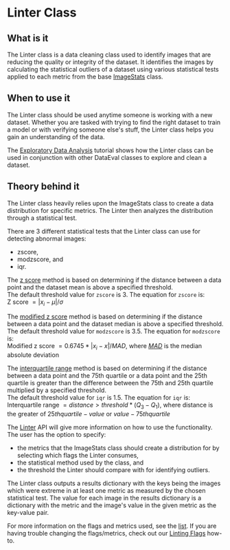 # Linter Class

## What is it

The Linter class is a data cleaning class used to identify images that are reducing the quality or integrity of the dataset.
It identifies the images by calculating the statistical outliers of a dataset using various statistical tests applied to each metric from the base [ImageStats](../reference/metrics/imagestats.md) class.

## When to use it

The Linter class should be used anytime someone is working with a new dataset.
Whether you are tasked with trying to find the right dataset to train a model or with verifying someone else's stuff,
the Linter class helps you gain an understanding of the data.

The [Exploratory Data Analysis](../tutorials/EDA_Part1.ipynb) tutorial shows how the Linter class can be used in conjunction with other DataEval classes to explore and clean a dataset. 

## Theory behind it

The Linter class heavily relies upon the ImageStats class to create a data distribution for specific metrics.
The Linter then analyzes the distribution through a statistical test.

There are 3 different statistical tests that the Linter class can use for detecting abnormal images:

- zscore,
- modzscore, and
- iqr.

The [z score](https://en.wikipedia.org/wiki/Standard_score) method is based on determining if the distance between a data point and the dataset mean is above a specified threshold.  
The default threshold value for `zscore` is 3. The equation for `zscore` is:  
Z score $= |x_i - \mu| / \sigma$

The [modified z score](https://www.statology.org/modified-z-score/) method is based on determining if the distance between a data point and the dataset median is above a specified threshold.  
The default threshold value for `modzscore` is 3.5. The equation for `modzscore` is:  
Modified z score $= 0.6745 * |x_i - x̃| / MAD$, where [$MAD$](https://en.wikipedia.org/wiki/Median_absolute_deviation) is the median absolute deviation

The [interquartile range](https://en.wikipedia.org/wiki/Interquartile_range) method is based on determining if the distance between a data point and the 75th quartile or a data point and the 25th quartile is greater than the difference between the 75th and 25th quartile multiplied by a specified threshold.  
The default threshold value for `iqr` is 1.5. The equation for `iqr` is:  
Interquartile range $= distance > threshold * (Q_3 - Q_1)$, where distance is the greater of $25th quartile - value$ or $value - 75th quartile$

The [Linter](../reference/detectors/linter.md) API will give more information on how to use the functionality.
The user has the option to specify:
- the metrics that the ImageStats class should create a distribution for by selecting which flags the Linter consumes,
- the statistical method used by the class, and
- the threshold the Linter should compare with for identifying outliers.

The Linter class outputs a results dictionary with the keys being the images which were extreme in at least one metric as measured by the chosen statistical test.
The value for each image in the results dictionary is a dictionary with the metric and the image's value in the given metric as the key-value pair.

For more information on the flags and metrics used, see the [list](DataCleaning.md#data-cleaning-metrics).
If you are having trouble changing the flags/metrics, check out our [Linting Flags](../how_to/linting_flags.md) how-to.